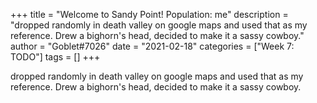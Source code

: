 +++
title = "Welcome to Sandy Point! Population: me"
description = "dropped randomly in death valley on google maps and used that as my reference. Drew a bighorn's head, decided to make it a sassy cowboy."
author = "Goblet#7026"
date = "2021-02-18"
categories = ["Week 7: TODO"]
tags = []
+++

dropped randomly in death valley on google maps and used that as my reference. Drew a bighorn's head, decided to make it a sassy cowboy.
